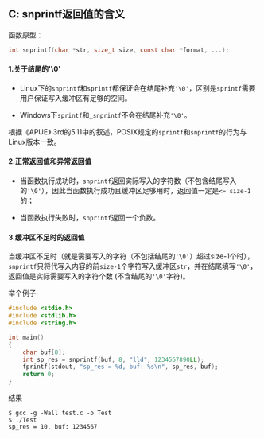 ## C: snprintf返回值的含义

函数原型：

```c
int snprintf(char *str, size_t size, const char *format, ...);
```

#### 1.关于结尾的'\0'

* Linux下的`snprintf`和`sprintf`都保证会在结尾补充`'\0'`，区别是`sprintf`需要用户保证写入缓冲区有足够的空间。

* Windows下`sprintf`和`_snprintf`不会在结尾补充`'\0'`。


根据《APUE》 3rd的5.11中的叙述，POSIX规定的`sprintf`和`snprintf`的行为与Linux版本一致。

#### 2.正常返回值和异常返回值

* 当函数执行成功时，`snprintf`返回实际写入的字符数（不包含结尾写入的`'\0'`），因此当函数执行成功且缓冲区足够用时，返回值一定是`<= size-1`的；

* 当函数执行失败时，`snprintf`返回一个负数。

#### 3.缓冲区不足时的返回值

当缓冲区不足时（就是需要写入的字符（不包括结尾的`'\0'`）超过size-1个时），`snprintf`只将代写入内容的前`size-1`个字符写入缓冲区`str`，并在结尾填写`'\0'`，返回值是实际需要写入的字符个数 (不含结尾的`'\0'`字符)。

举个例子

```c
#include <stdio.h>
#include <stdlib.h>
#include <string.h>

int main()
{
    char buf[8];
    int sp_res = snprintf(buf, 8, "lld", 1234567890LL);
    fprintf(stdout, "sp_res = %d, buf: %s\n", sp_res, buf);
    return 0;
}
```

结果
```shell
$ gcc -g -Wall test.c -o Test
$ ./Test
sp_res = 10, buf: 1234567
```